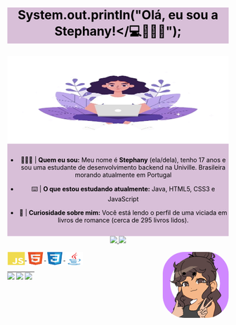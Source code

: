 

# <p align=center style="text-align: center; background: thistle; color:black ;"> System.out.println(**"Olá, eu sou a Stephany!</💻​​🙋🏽‍♀️"**);</p>

<div align=center style=" background: thistle; color:black; display:flex; flex-direction: column; align-itens:center;">
<img align=center height="200" widht="100px" src="img1.png" >

- 👩🏽‍💻 ​| **Quem eu sou:** Meu nome é **Stephany** (ela/dela), tenho 17 anos e sou uma estudante de desenvolvimento backend na Univille. 
Brasileira morando atualmente em Portugal

- ⌨️​ | **O que estou estudando atualmente:** Java, HTML5, CSS3 e JavaScript

- 🦋​ | **Curiosidade sobre mim:** Você está lendo o perfil de uma viciada em livros de romance (cerca de 295 livros lidos).

</div> 

<div align="center" >
  <a href="https://github.com/stephanysribeiro">
  <img height="180" src="https://github-readme-stats.vercel.app/api?username=stephanysribeiro&include_all_commits=true&theme=jolly"/>
  <img height="180" src="https://github-readme-stats.vercel.app/api/top-langs/?username=stephanysribeiro&layout=compact&langs_count=7&theme=jolly"/>
</div>

<div  style="display: inline_block"><br>
  <img align="center" alt="ste-Js" height="30" width="40" src="https://raw.githubusercontent.com/devicons/devicon/master/icons/javascript/javascript-plain.svg">
  <img align="center" alt="ste-HTML" height="30" width="40" src="https://raw.githubusercontent.com/devicons/devicon/master/icons/html5/html5-original.svg">
  <img align="center" alt="ste-CSS" height="30" width="40" src="https://raw.githubusercontent.com/devicons/devicon/master/icons/css3/css3-original.svg">
  <img align="center" alt="ste-java" height="30" width="40" src="https://raw.githubusercontent.com/devicons/devicon/master/icons/java/java-original.svg">
  <img align="right" alt="ste-pic" height="150" style="border-radius:50px;" src="img2.png">
</div>
  
  <div>⠀⠀⠀⠀⠀⠀</div>

<div > 
  <a href="https://instagram.com/stehhss" target="_blank"><img src="https://img.shields.io/badge/-Instagram-%23E4405F?style=for-the-badge&logo=instagram&logoColor=white" target="_blank"></a>
  <a href = "sousastephany2005@gmail.com"><img src="https://img.shields.io/badge/-Gmail-%23333?style=for-the-badge&logo=gmail&logoColor=white" target="_blank"></a>
  <a href="https://www.linkedin.com/in/stephany-sousa-7369b5218" target="_blank"><img src="https://img.shields.io/badge/-LinkedIn-%230077B5?style=for-the-badge&logo=linkedin&logoColor=white" target="_blank"></a> 
 

